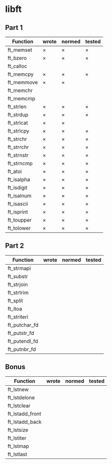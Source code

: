 # libft


## Part 1
|Function|wrote|normed|tested|
|--------|-----|------|------|
|ft\_memset|×|×|×|
|ft\_bzero|×|×|×|
|ft\_calloc||||
|ft\_memcpy|×|×|×|
|ft\_memmove|×|×||
|ft\_memchr||||
|ft\_memcmp||||
|ft\_strlen|×|×|×|
|ft\_strdup|×|×|×|
|ft\_strlcat|×|×||
|ft\_strlcpy|×|×|×|
|ft\_strchr|×|×|×|
|ft\_strrchr|×|×|×|
|ft\_strnstr|×|×|×|
|ft\_strncmp|×|×|×|
|ft\_atoi|×|×|×|
|ft\_isalpha|×|×|×|
|ft\_isdigit|×|×|×|
|ft\_isalnum|×|×|×|
|ft\_isascii|×|×|×|
|ft\_isprint|×|×|×|
|ft\_toupper|×|×|×|
|ft\_tolower|×|×|×|

## Part 2
|Function|wrote|normed|tested|
|--------|-----|------|------|
|ft\_strmapi||||
|ft\_substr||||
|ft\_strjoin||||
|ft\_strtrim||||
|ft\_split||||
|ft\_itoa||||
|ft\_striteri||||
|ft\_putchar\_fd||||
|ft\_putstr\_fd||||
|ft\_putendl\_fd||||
|ft\_putnbr\_fd||||

## Bonus
|Function|wrote|normed|tested|
|--------|-----|------|------|
|ft\_lstnew||||
|ft\_lstdelone||||
|ft\_lstclear||||
|ft\_lstadd\_front||||
|ft\_lstadd\_back||||
|ft\_lstsize||||
|ft\_lstiter||||
|ft\_lstmap||||
|ft\_lstlast||||

